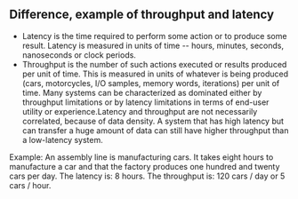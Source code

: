 ## Difference, example of throughput and latency

* Latency is the time required to perform some action or to produce some result. Latency is measured in units of time -- hours, minutes, seconds, nanoseconds or clock periods.
* Throughput is the number of such actions executed or results produced per unit of time. This is measured in units of whatever is being produced (cars, motorcycles, I/O samples, memory words, iterations) per unit of time.
Many systems can be characterized as dominated either by throughput limitations or by latency limitations in terms of end-user utility or experience.Latency and throughput are not necessarily correlated, because of data density. A system that has high latency but can transfer a huge amount of data can still have higher throughput than a low-latency system.

Example:
An assembly line is manufacturing cars. It takes eight hours to manufacture a car and that the factory produces one hundred and twenty cars per day.
The latency is: 8 hours.
The throughput is: 120 cars / day or 5 cars / hour.
